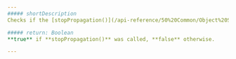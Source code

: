 ```yaml
---
##### shortDescription
Checks if the [stopPropagation()](/api-reference/50%20Common/Object%20Structures/dxEvent/3%20Methods/stopPropagation().md '/Documentation/ApiReference/Common/Object_Structures/dxEvent/Methods/#stopPropagation') method was called on this event object.

##### return: Boolean
**true** if **stopPropagation()** was called, **false** otherwise.

---
```

